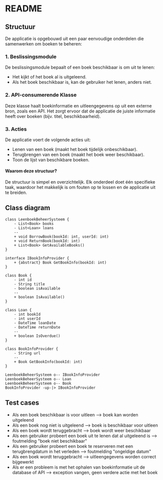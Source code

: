 # README
## Structuur
De applicatie is opgebouwd uit een paar eenvoudige onderdelen die samenwerken om boeken te beheren:

### 1. Beslissingsmodule
De beslissingsmodule bepaalt of een boek beschikbaar is om uit te lenen:

* Het kijkt of het boek al is uitgeleend.
* Als het boek beschikbaar is, kan de gebruiker het lenen, anders niet.
### 2. API-consumerende Klasse
Deze klasse haalt boekinformatie en uitleengegevens op uit een externe bron, zoals een API. Het zorgt ervoor dat de applicatie de juiste informatie heeft over boeken (bijv. titel, beschikbaarheid).

### 3. Acties
De applicatie voert de volgende acties uit:

* Lenen van een boek (maakt het boek tijdelijk onbeschikbaar).
* Terugbrengen van een boek (maakt het boek weer beschikbaar).
* Toon de lijst van beschikbare boeken.

#### Waarom deze structuur?
De structuur is simpel en overzichtelijk. Elk onderdeel doet één specifieke taak, waardoor het makkelijk is om fouten op te lossen en de applicatie uit te breiden.

## Class diagram

```plantuml
class LeenboekBeheerSysteem {
    - List<Book> books
    - List<Loan> loans
    --
    + void BorrowBook(bookId: int, userId: int)
    + void ReturnBook(bookId: int)
    + List<Book> GetAvailableBooks()
}

interface IBookInfoProvider {
    + {abstract} Book GetBookInfo(bookId: int)
}

class Book {
    - int id
    - String title
    - boolean isAvailable
    --
    + boolean IsAvailable()
}

class Loan {
    - int bookId
    - int userId
    - DateTime loanDate
    - DateTime returnDate
    --
    + boolean IsOverdue()
}

class BookInfoProvider {
    - String url
    --
    + Book GetBookInfo(bookId: int)
}

LeenboekBeheerSysteem o-- IBookInfoProvider
LeenboekBeheerSysteem o-- Loan
LeenboekBeheerSysteem o-- Book
BookInfoProvider -up-|> IBookInfoProvider
```

## Test cases

* Als een boek beschikbaar is voor uitleen --> boek kan worden uitgeleend
* Als een boek nog niet is uitgeleend --> boek is beschikbaar voor uitleen
* Als een boek wordt teruggebracht --> boek wordt weer beschikbaar
* Als een gebruiker probeert een boek uit te lenen dat al uitgeleend is --> foutmelding "boek niet beschikbaar"
* Als een gebruiker probeert een boek te reserveren met een terugbrengdatum in het verleden --> foutmelding "ongeldige datum"
* Als een boek wordt teruggebracht --> uitleengegevens worden correct bijgewerkt
* Als er een probleem is met het ophalen van boekinformatie uit de database of API --> exception vangen, geen verdere actie met het boek
